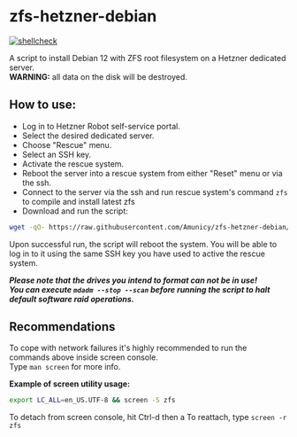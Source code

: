 # zfs-hetzner-debian

[![shellcheck](https://github.com/Amunicy/zfs-hetzner-debian/actions/workflows/shellcheck.yml/badge.svg)](https://github.com/Amunicy/zfs-hetzner-debian/actions/workflows/shellcheck.yml)

A script to install Debian 12 with ZFS root filesystem on a Hetzner dedicated server.<br/>
__WARNING:__ all data on the disk will be destroyed.

## How to use:

* Log in to Hetzner Robot self-service portal.
* Select the desired dedicated server.
* Choose "Rescue" menu.
* Select an SSH key.
* Activate the rescue system.
* Reboot the server into a rescue system from either "Reset" menu or via
the ssh.
* Connect to the server via the ssh and run rescue system's command `zfs` to
compile and install latest zfs
* Download and run the script:
````bash
wget -qO- https://raw.githubusercontent.com/Amunicy/zfs-hetzner-debian/master/hetzner-debian12-zfs-setup.sh | bash -
````

Upon successful run, the script will reboot the system. You will be able to log in to it using the same SSH key you have
used to active the rescue system.

***Please note that the drives you intend to format can not be in use!  
You can execute `mdadm --stop --scan` before running the script to halt default software raid operations.***

## Recommendations
To cope with network failures it's highly recommended to run the commands above inside screen console.  
Type `man screen` for more info.

**Example of screen utility usage:**

````bash
export LC_ALL=en_US.UTF-8 && screen -S zfs
````
To detach from screen console, hit Ctrl-d then a
To reattach, type `screen -r zfs`
